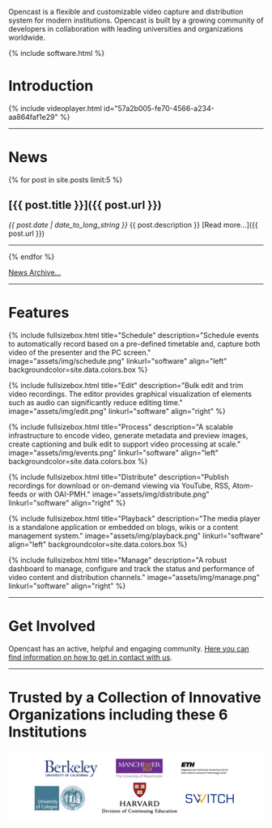 Opencast is a flexible and customizable video capture and distribution system for modern institutions. Opencast is built by a growing community of developers in collaboration with leading universities and organizations worldwide.

{% include software.html %}


# Introduction 

{% include videoplayer.html id="57a2b005-fe70-4566-a234-aa864faf1e29" %}

---

# News

{% for post in site.posts limit:5 %}
## [{{ post.title }}]({{ post.url }})
  _{{ post.date | date_to_long_string }}_ 
  {{ post.description }}
  [Read more...]({{ post.url }})
  
---

{% endfor %}

[News Archive...](news)


---

# Features

{% include fullsizebox.html 
title="Schedule"
description="Schedule events to automatically record based on a pre-defined timetable and, capture both video of the presenter and the  PC screen."
image="assets/img/schedule.png"
linkurl="software"
align="left"
backgroundcolor=site.data.colors.box
%}

{% include fullsizebox.html 
title="Edit"
description="Bulk edit and trim video recordings. The editor provides graphical visualization of elements such as audio can significantly reduce editing time."
image="assets/img/edit.png"
linkurl="software"
align="right"
%}

{% include fullsizebox.html 
title="Process"
description="A scalable infrastructure to encode video, generate metadata and preview images, create captioning and bulk edit to support video processing at scale."
image="assets/img/events.png"
linkurl="software"
align="left"
backgroundcolor=site.data.colors.box
%}

{% include fullsizebox.html 
title="Distribute"
description="Publish recordings for download or on-demand viewing via YouTube, RSS, Atom-feeds or with OAI-PMH."
image="assets/img/distribute.png"
linkurl="software"
align="right"
%}

{% include fullsizebox.html 
title="Playback"
description="The media player is a standalone application or embedded on blogs, wikis or a content management system."
image="assets/img/playback.png"
linkurl="software"
align="left"
backgroundcolor=site.data.colors.box
%}

{% include fullsizebox.html 
title="Manage"
description="A robust dashboard to manage, configure and track the status and performance of video content and distribution channels."
image="assets/img/manage.png"
linkurl="software"
align="right"
%}

---

<i class="fas fa-at" style="float: right; margin-left: 2rem; margin-top: 2rem; display: inline-block; font-size: 5rem; color: {{ site.data.colors.header-blue }}"></i>

# Get Involved

Opencast has an active, helpful and engaging community. [Here you can find information on how to get in contact with us](communication).

---

# Trusted by a Collection of Innovative Organizations including these 6 Institutions
[<img class="center-image" src="assets/img/opencast-homepage-logos-rev2.png">](users)

